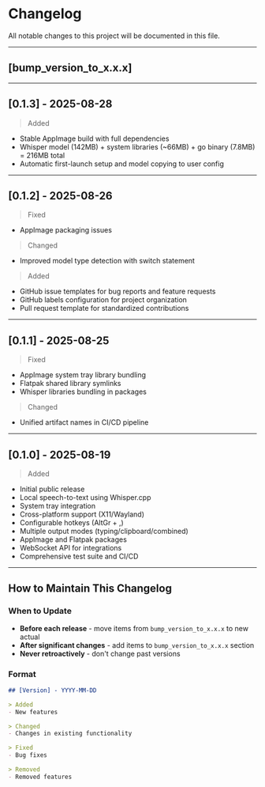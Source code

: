 # Changelog

All notable changes to this project will be documented in this file.

---

## [bump_version_to_x.x.x]

---

## [0.1.3] - 2025-08-28

> Added
- Stable AppImage build with full dependencies
- Whisper model (142MB) + system libraries (~66MB) + go binary (7.8MB) = 216MB total
- Automatic first-launch setup and model copying to user config

---

## [0.1.2] - 2025-08-26

> Fixed
- AppImage packaging issues

> Changed
- Improved model type detection with switch statement

> Added
- GitHub issue templates for bug reports and feature requests
- GitHub labels configuration for project organization
- Pull request template for standardized contributions

---

## [0.1.1] - 2025-08-25

> Fixed
- AppImage system tray library bundling
- Flatpak shared library symlinks
- Whisper libraries bundling in packages

> Changed
- Unified artifact names in CI/CD pipeline

---

## [0.1.0] - 2025-08-19

> Added
- Initial public release
- Local speech-to-text using Whisper.cpp
- System tray integration
- Cross-platform support (X11/Wayland)
- Configurable hotkeys (AltGr + ,)
- Multiple output modes (typing/clipboard/combined)
- AppImage and Flatpak packages
- WebSocket API for integrations
- Comprehensive test suite and CI/CD

---

## How to Maintain This Changelog

### When to Update
- **Before each release** - move items from `bump_version_to_x.x.x` to new actual
- **After significant changes** - add items to `bump_version_to_x.x.x` section
- **Never retroactively** - don't change past versions

### Format
```markdown
## [Version] - YYYY-MM-DD

> Added
- New features

> Changed  
- Changes in existing functionality

> Fixed
- Bug fixes

> Removed
- Removed features
```

